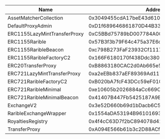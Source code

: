  Name | Address | Url 
 --- | --- | ---
 AssetMatcherCollection | 0x3049455cdA17beE43d61090Ec344624aeda72Ed6 | https://sepolia.etherscan.io/address/0x3049455cdA17beE43d61090Ec344624aeda72Ed6 
 DefaultProxyAdmin | 0xD1f689646861870D44B33dBBb413Fa7D06A2B52f | https://sepolia.etherscan.io/address/0xD1f689646861870D44B33dBBb413Fa7D06A2B52f 
 ERC1155LazyMintTransferProxy | 0xC5BBd75789bD007784A0046094d19aCeA1A79eB1 | https://sepolia.etherscan.io/address/0xC5BBd75789bD007784A0046094d19aCeA1A79eB1 
 ERC1155Rarible | 0x57B3f3b79F64c475a37E6c493BAA8E6E7C5F748e | https://sepolia.etherscan.io/address/0x57B3f3b79F64c475a37E6c493BAA8E6E7C5F748e 
 ERC1155RaribleBeacon | 0xc798B273FaF23932Cf11177402C10C9b44D30Da2 | https://sepolia.etherscan.io/address/0xc798B273FaF23932Cf11177402C10C9b44D30Da2 
 ERC1155RaribleFactoryC2 | 0x166F6180170f438Ddc38050a2B708d38c0890956 | https://sepolia.etherscan.io/address/0x166F6180170f438Ddc38050a2B708d38c0890956 
 ERC20TransferProxy | 0xB8863180CAC2d0Ab665e5968C0De25298A1D8CEe | https://sepolia.etherscan.io/address/0xB8863180CAC2d0Ab665e5968C0De25298A1D8CEe 
 ERC721LazyMintTransferProxy | 0xa2eEBb837aEF89369Ad117568d75348e6174520e | https://sepolia.etherscan.io/address/0xa2eEBb837aEF89369Ad117568d75348e6174520e 
 ERC721RaribleFactoryC2 | 0xB020bA7fcF43DCc59eF0103624BD6FADE66d105E | https://sepolia.etherscan.io/address/0xB020bA7fcF43DCc59eF0103624BD6FADE66d105E 
 ERC721RaribleMinimal | 0xe10605b2026884aCc669C2A9Cd4A5ec5f5FFf494 | https://sepolia.etherscan.io/address/0xe10605b2026884aCc669C2A9Cd4A5ec5f5FFf494 
 ERC721RaribleMinimalBeacon | 0x41407B447Fb5425187A9BCA3a062644EF2410F8D | https://sepolia.etherscan.io/address/0x41407B447Fb5425187A9BCA3a062644EF2410F8D 
 ExchangeV2 | 0x3e52D660b69d1bDacb6C513cE085D924F5Cb9c77 | https://sepolia.etherscan.io/address/0x3e52D660b69d1bDacb6C513cE085D924F5Cb9c77 
 RaribleExchangeWrapper | 0x1554aDA53194B961016931A2E86C80D09a816209 | https://sepolia.etherscan.io/address/0x1554aDA53194B961016931A2E86C80D09a816209 
 RoyaltiesRegistry | 0x4f4cC63D7f2bC894078d41f284453062842Afa46 | https://sepolia.etherscan.io/address/0x4f4cC63D7f2bC894078d41f284453062842Afa46 
 TransferProxy | 0xA094E566b61b3c2D88ACf7Cc15e3Dd0FA83F32af | https://sepolia.etherscan.io/address/0xA094E566b61b3c2D88ACf7Cc15e3Dd0FA83F32af 

